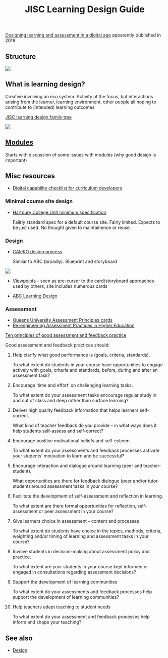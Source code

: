 ﻿---
title: JISC Learning Design Guide
---
[Designing learning and assessment in a digital age](https://www.jisc.ac.uk/guides/designing-learning-and-assessment-in-a-digital-age) apparently published in 2018

## Structure

![](https://djon.es/assets/memex/sense/Design/pics/jisc-overview.png)

## What is learning design?

Creative involving an eco system. Activity at the focus, but interactions arising from the learner, learning environment, other people all hoping to contribute to (intended) learning outcomes

[JISC learning design family tree](https://repository.jisc.ac.uk/6728/1/Learning_Design_Family_Tree_i2.pdf)

![](https://djon.es/assets/memex/sense/Design/pics/learningDesignModel.png)


## [Modules](https://www.jisc.ac.uk/guides/designing-learning-and-assessment-in-a-digital-age/modules)

Starts with discussion of some issues with modules (why good design is important)

## Misc resources

- [Digital capability checklist for curriculum developers](https://repository.jisc.ac.uk/6694/1/DigicapCurriculumDevChecklist.pdf)

### Minimal course site design

- [Hartpury College Unit minimum specification](https://repository.jisc.ac.uk/6719/1/Hartpuryunitspec.pdf)

	Failrly standard spec for a default course site. Fairly limited. Expects to be just used. No thought given to maintainence or reuse.


### Design

- [CAIeRO design process](https://blogs.northampton.ac.uk/learntech/2014/12/24/demystifying-the-caiero/)

	Similar to ABC (broadly). Blueprint and storyboard

![](https://djon.es/assets/memex/sense/Design/pics/CAIeRO-schedule.png)

- [Viewpoints](https://ulster.atlassian.net/wiki/spaces/VIEW/overview) - seen as pre-cursor to the card/storyboard approaches used by others, site includes numerous cards

- [ABC Learning Design](https://abc-ld.org)

### Assessment

- [Queens University Assessment Principles cards](https://repository.jisc.ac.uk/6722/1/QueensUniveristyA5_Principles_Cards.pdf)
- [Re-engineering Assessment Practices in Higher Education](https://www.reap.ac.uk/)

[Ten principles of good assessment and feedback practice](https://www.reap.ac.uk/reap/public/papers/Principles_of_good_assessment_and_feedback.pdf)

Good assessment and feedback practices should:

1. Help clarify what good performance is (goals, criteria, standards).

	To what extent do students in your course have opportunities to engage actively with goals, criteria and standards, before, during and after an assessment task?

2. Encourage ‘time and effort’ on challenging learning tasks.

	To what extent do your assessment tasks encourage regular study in and out of class and deep rather than surface learning?

3. Deliver high quality feedback information that helps learners self-correct.

	What kind of teacher feedback do you provide – in what ways does it help students self-assess and self-correct?

4. Encourage positive motivational beliefs and self-esteem.

	To what extent do your assessments and feedback processes activate your students’ motivation to learn and be successful?

5. Encourage interaction and dialogue around learning (peer and teacher-student).

	What opportunities are there for feedback dialogue (peer and/or tutor-student) around assessment tasks in your course?

6. Facilitate the development of self-assessment and reflection in learning.

	To what extent are there formal opportunities for reflection, self-assessment or peer assessment in your course?

7. Give learners choice in assessment – content and processes

	To what extent do students have choice in the topics, methods, criteria, weighting and/or timing of learning and assessment tasks in your course?

8. Involve students in decision-making about assessment policy and practice.

	To what extent are your students in your course kept informed or engaged in consultations regarding assessment decisions?

9. Support the development of learning communities

	To what extent do your assessments and feedback processes help support the development of learning communities?

10. Help teachers adapt teaching to student needs

	To what extent do your assessment and feedback processes help inform and shape your teaching?

## See also

- [Design](design.md)